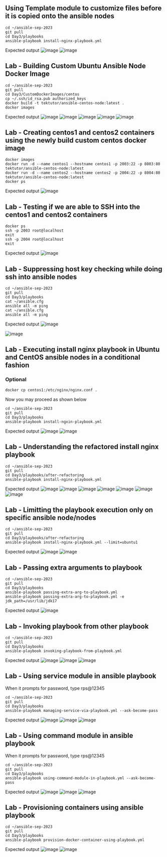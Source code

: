 ## Using Template module to customize files before it is copied onto the ansible nodes
```
cd ~/ansible-sep-2023
git pull
cd Day3/playbooks
ansible-playbook install-nginx-playbook.yml
```

Expected output
![image](https://github.com/tektutor/ansible-sep-2023/assets/12674043/1348fd18-dca0-45f9-9edc-21076c2d9cf3)
![image](https://github.com/tektutor/ansible-sep-2023/assets/12674043/908b4c6e-32fc-4a56-a4da-ccb35da14624)

## Lab - Building Custom Ubuntu Ansible Node Docker Image
```
cd ~/ansible-sep-2023
git pull
cd Day3/CustomDockerImages/centos
cp ~/.ssh/id_rsa.pub authorized_keys
docker build -t tektutor/ansible-centos-node:latest .
docker images
```

Expected output
![image](https://github.com/tektutor/ansible-sep-2023/assets/12674043/5798b6d4-8a74-4727-bc5f-7b0d581f911b)
![image](https://github.com/tektutor/ansible-sep-2023/assets/12674043/aa1a2846-7f61-4508-ac60-4bb9e628eafe)
![image](https://github.com/tektutor/ansible-sep-2023/assets/12674043/364387fc-3ad4-4fe9-8f58-e473aeca24c4)
![image](https://github.com/tektutor/ansible-sep-2023/assets/12674043/95acb054-0aaf-4909-94fd-c8bbd6442d5f)
![image](https://github.com/tektutor/ansible-sep-2023/assets/12674043/27a0d0b8-0943-4460-beaf-b243774e321b)

## Lab - Creating centos1 and centos2 containers using the newly build custom centos docker image
```
docker images
docker run -d --name centos1 --hostname centos1 -p 2003:22 -p 8003:80 tektutor/ansible-centos-node:latest
docker run -d --name centos2 --hostname centos2 -p 2004:22 -p 8004:80 tektutor/ansible-centos-node:latest
docker ps
```
Expected output
![image](https://github.com/tektutor/ansible-sep-2023/assets/12674043/19b9a5c6-c594-447f-be03-579f5b02c938)

## Lab - Testing if we are able to SSH into the centos1 and centos2 containers
```
docker ps
ssh -p 2003 root@localhost
exit
ssh -p 2004 root@localhost
exit
```

Expected output
![image](https://github.com/tektutor/ansible-sep-2023/assets/12674043/e356e05b-de00-44ef-9a1a-73694760d771)

## Lab - Suppressing host key checking while doing ssh into ansible nodes
```
cd ~/ansible-sep-2023
git pull
cd Day3/playbooks
cat ~/ansible.cfg
ansible all -m ping
cat ~/ansible.cfg
ansible all -m ping
```

Expected output
![image](https://github.com/tektutor/ansible-sep-2023/assets/12674043/9688c1fd-b30d-4510-8b3a-71de5fcf27ee)

![image](https://github.com/tektutor/ansible-sep-2023/assets/12674043/093cc89c-25f7-40c3-befb-f30f386970e0)

## Lab - Executing install nginx playbook in Ubuntu and CentOS ansible nodes in a conditional fashion
### Optional
```
docker cp centos1:/etc/nginx/nginx.conf .
```

Now you may proceed as shown below
```
cd ~/ansible-sep-2023
git pull
cd Day3/playbooks
ansible-playbook install-ngxin-playbook.yml
```

Expected output
![image](https://github.com/tektutor/ansible-sep-2023/assets/12674043/ab70c95d-2ee4-4038-9b65-047120a31685)
![image](https://github.com/tektutor/ansible-sep-2023/assets/12674043/632ebd9d-0fd0-40a6-9e75-5ec46ca8dc28)

## Lab - Understanding the refactored install nginx playbook
```
cd ~/ansible-sep-2023
git pull
cd Day3/playbooks/after-refactoring
ansible-playbook install-nginx-playbook.yml
```

Expected output
![image](https://github.com/tektutor/ansible-sep-2023/assets/12674043/9d37fe20-1e29-4aee-b896-60f066a321f3)
![image](https://github.com/tektutor/ansible-sep-2023/assets/12674043/5b056277-af02-4b96-adc0-33cc48bf8d2a)
![image](https://github.com/tektutor/ansible-sep-2023/assets/12674043/388189a7-86e0-444e-b6be-df12d44b8d1d)
![image](https://github.com/tektutor/ansible-sep-2023/assets/12674043/03e98ef7-55cf-41ae-9903-b439db8781d8)
![image](https://github.com/tektutor/ansible-sep-2023/assets/12674043/249feb41-028a-42a0-843c-8b7d9e86c358)
![image](https://github.com/tektutor/ansible-sep-2023/assets/12674043/a1d6d6a6-e3f2-46ea-ba91-013d72c5202f)
![image](https://github.com/tektutor/ansible-sep-2023/assets/12674043/b1ab05ce-346f-43d4-b5fb-3c9c82cbe30b)

## Lab - Limitting the playbook execution only on specific ansible node/nodes
```
cd ~/ansible-sep-2023
git pull
cd Day3/playbooks/after-refactoring
ansible-playbook install-nginx-playbook.yml --limit=ubuntu1
```

Expected output
![image](https://github.com/tektutor/ansible-sep-2023/assets/12674043/75869c1c-975b-4df0-bb6e-3ae87a1a4b9c)
![image](https://github.com/tektutor/ansible-sep-2023/assets/12674043/547ea67d-9241-4b4b-96dd-b61a42c6b77f)

## Lab - Passing extra arguments to playbook
```
cd ~/ansible-sep-2023
git pull
cd Day3/playbooks
ansible-playbook passing-extra-arg-to-playbook.yml
ansible-playbook passing-extra-arg-to-playbook.yml -e jdk_path=/usr/lib/jdk17
```

Expected output
![image](https://github.com/tektutor/ansible-sep-2023/assets/12674043/31c9e685-2eb5-40ef-8907-c9bc16346a93)

## Lab - Invoking playbook from other playbook
```
cd ~/ansible-sep-2023
git pull
cd Day3/playbooks
ansible-playbook invoking-playbook-from-playbook.yml
```

Expected output
![image](https://github.com/tektutor/ansible-sep-2023/assets/12674043/d0a06519-f279-4771-8735-8cb70203e111)
![image](https://github.com/tektutor/ansible-sep-2023/assets/12674043/e8ed32d2-5ab1-499f-88a4-64e96c69e0ef)
![image](https://github.com/tektutor/ansible-sep-2023/assets/12674043/fcb023ee-8fa0-464e-b95b-6b878ee6a963)

## Lab - Using service module in ansible playbook
When it prompts for password, type rps@12345
```
cd ~/ansible-sep-2023
git pull
cd Day3/playbooks
ansible-playbook managing-service-via-playbook.yml --ask-become-pass
```

Expected output
![image](https://github.com/tektutor/ansible-sep-2023/assets/12674043/35fb3b00-d4fd-496d-a91b-867c9811d1cd)
![image](https://github.com/tektutor/ansible-sep-2023/assets/12674043/bd84a84f-5319-4da6-a382-230c8e355018)
![image](https://github.com/tektutor/ansible-sep-2023/assets/12674043/dfc2141d-6171-4059-bb01-a045558b8ceb)

## Lab - Using command module in ansible playbook
When it prompts for password, type rps@12345
```
cd ~/ansible-sep-2023
git pull
cd Day3/playbooks
ansible-playbook using-command-module-in-playbook.yml --ask-become-pass
```

Expected output
![image](https://github.com/tektutor/ansible-sep-2023/assets/12674043/96c57cc4-b079-4311-8988-b942390a2392)
![image](https://github.com/tektutor/ansible-sep-2023/assets/12674043/9fcb5000-73cd-4c9c-8a72-c51995ebbe1a)
![image](https://github.com/tektutor/ansible-sep-2023/assets/12674043/da4ca6ee-07e8-41f7-8b6e-b4c00f44ffed)

## Lab - Provisioning containers using ansible playbook
```
cd ~/ansible-sep-2023
git pull
cd Day3/playbooks
ansible-playbook provision-docker-container-using-playbook.yml
```

Expected output
![image](https://github.com/tektutor/ansible-sep-2023/assets/12674043/a1d838d1-f607-4b92-843d-7702defc81f6)
![image](https://github.com/tektutor/ansible-sep-2023/assets/12674043/4ce64f37-f1af-4f4f-9429-73126e912e96)


